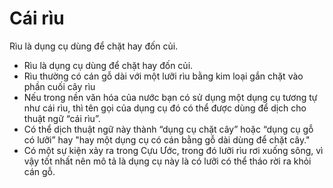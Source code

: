 # Cái rìu

Rìu là dụng cụ dùng để chặt hay đốn củi.
- Rìu là dụng cụ dùng để chặt hay đốn củi.
- Rìu thường có cán gỗ dài với một lưỡi rìu bằng kim loại gắn chặt vào phần cuối cây rìu
- Nếu trong nền văn hóa của nước bạn có sử dụng một dụng cụ tương tự như cái rìu, thì tên gọi của dụng cụ đó có thể được dùng để dịch cho thuật ngữ “cái rìu”. 
- Có thể dịch thuật ngữ này thành “dụng cụ chặt cây” hoặc “dụng cụ gỗ có lưỡi” hay "hay một dụng cụ có cán bằng gỗ dài dùng để chặt cây."
- Có một sự kiện xảy ra trong Cựu Ước, trong đó lưỡi rìu rơi xuống sông, vì vậy tốt nhất nên mô tả là dụng cụ này là có lưỡi có thể tháo rời ra khỏi cán gỗ.

